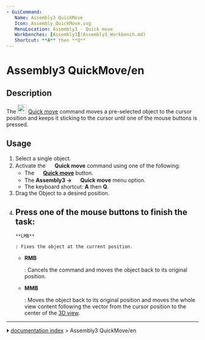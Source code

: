 ```yaml
---
- GuiCommand:
   Name: Assembly3 QuickMove
   Icon: Assembly_QuickMove.svg‎‎
   MenuLocation: Assembly3 - Quick move
   Workbenches: [Assembly3](Assembly3_Workbench.md)
   Shortcut: **A** then **Q**
---
```


# Assembly3 QuickMove/en

## Description

The <img alt="" src=images/Assembly_QuickMove.svg  style="width:24px;"> [Quick move](Assembly3_QuickMove.md) command moves a pre-selected object to the cursor position and keeps it sticking to the cursor until one of the mouse buttons is pressed.

## Usage

1.  Select a single object.
2.  Activate the <img alt="" src=images/Assembly_QuickMove.svg  style="width:16px;"> **Quick move** command using one of the following:
    -   The **<img src="images/Assembly_QuickMove.svg" width=16px> [Quick move](Assembly3_QuickMove.md)** button.
    -   The **Assembly3 → <img src="images/Assembly_QuickMove.svg" width=16px> Quick move** menu option.
    -   The keyboard shortcut: **A** then **Q**.
3.  Drag the Object to a desired position.
4.  Press one of the mouse buttons to finish the task:
    -   
        **LMB**
        
        : Fixes the object at the current position.

    -   
        **RMB**
        
        : Cancels the command and moves the object back to its original position.

    -   
        **MMB**
        
        : Moves the object back to its original position and moves the whole view content following the vector from the cursor position to the center of the [3D view](3D_view.md).



---
⏵ [documentation index](../README.md) > Assembly3 QuickMove/en
